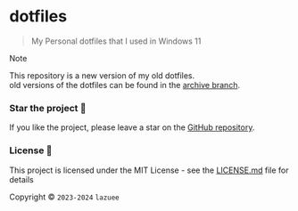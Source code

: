 # dotfiles

> My Personal dotfiles that I used in Windows 11

> [!NOTE]
> This repository is a new version of my old dotfiles.  
> old versions of the dotfiles can be found in the [archive branch](https://github.com/lazuee/dotfiles/tree/archive).

### Star the project 🌟

If you like the project, please leave a star on the [GitHub repository](https://github.com/lazuee/dotfiles).

### License 🔑

This project is licensed under the MIT License - see the [LICENSE.md](LICENSE.md) file for details

Copyright © `2023-2024` `lazuee`